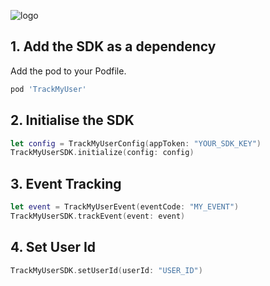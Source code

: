 ![logo](https://github.com/user-attachments/assets/0d41b803-968a-41a8-809a-0dd3d91ec489)

## 1. Add the SDK as a dependency 

Add the pod to your Podfile.

```sh
pod 'TrackMyUser'
```

## 2. Initialise the SDK

```swift
let config = TrackMyUserConfig(appToken: "YOUR_SDK_KEY")
TrackMyUserSDK.initialize(config: config)
```

## 3. Event Tracking

```swift
let event = TrackMyUserEvent(eventCode: "MY_EVENT")
TrackMyUserSDK.trackEvent(event: event)
```

## 4. Set User Id

```swift
TrackMyUserSDK.setUserId(userId: "USER_ID")
```
